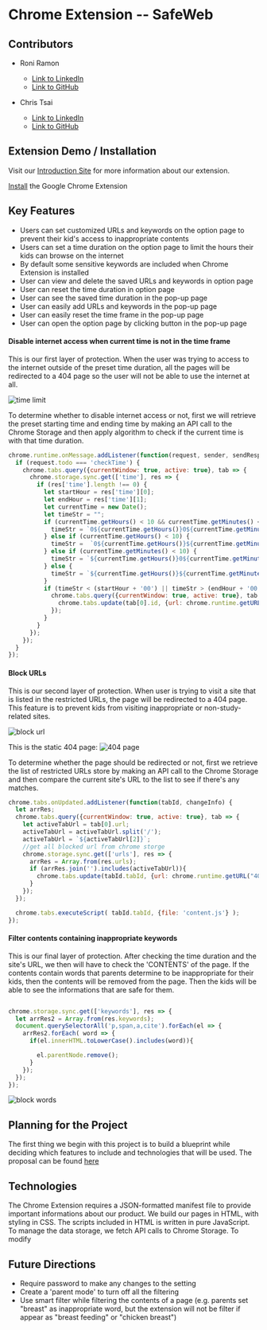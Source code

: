 # Chrome Extension -- SafeWeb
## Contributors
* Roni Ramon
  * [Link to LinkedIn](https://www.linkedin.com/in/roni-ramon-69531410a/)
  * [Link to GitHub](https://github.com/roniRamon)

* Chris Tsai
  * [Link to LinkedIn](https://www.linkedin.com/in/cheng-tsai-09bb63132/)
  * [Link to GitHub](https://github.com/tsai810417)

## Extension Demo / Installation
Visit our [Introduction Site](https://chrome.google.com/webstore/detail/safeweb/mmdbmgmnnjmlbhenkioliaebeaagjaie?hl=en-US&gl=US&authuser=0) for more information about our extension.

[Install](https://chrome.google.com/webstore/detail/safeweb/mmdbmgmnnjmlbhenkioliaebeaagjaie) the Google Chrome Extension

## Key Features
* Users can set customized URLs and keywords on the option page to prevent their kid's access to inappropriate contents
* Users can set a time duration on the option page to limit the hours their kids can browse on the internet
* By default some sensitive keywords are included when Chrome Extension is installed
* User can view and delete the saved URLs and keywords in option page
* User can reset the time duration in option page
* User can see the saved time duration in the pop-up page
* User can easily add URLs and keywords in the pop-up page
* User can easily reset the time frame in the pop-up page
* User can open the option page by clicking button in the pop-up page

#### Disable internet access when current time is not in the time frame
This is our first layer of protection. When the user was trying to access to the internet outside of the preset time duration, all the pages will be redirected to a 404 page so the user will not be able to use the internet at all.

![time limit](#)

To determine whether to disable internet access or not, first we will retrieve the preset starting time and ending time by making an API call to the Chrome Storage and then apply algorithm to check if the current time is with that time duration.

```javascript
chrome.runtime.onMessage.addListener(function(request, sender, sendResponse){
  if (request.todo === 'checkTime') {
    chrome.tabs.query({currentWindow: true, active: true}, tab => {
      chrome.storage.sync.get(['time'], res => {
        if (res['time'].length !== 0) {
          let startHour = res['time'][0];
          let endHour = res['time'][1];
          let currentTime = new Date();
          let timeStr = "";
          if (currentTime.getHours() < 10 && currentTime.getMinutes() < 10) {
            timeStr = `0${currentTime.getHours()}0${currentTime.getMinutes()}`;
          } else if (currentTime.getHours() < 10) {
            timeStr =  `0${currentTime.getHours()}${currentTime.getMinutes()}`;
          } else if (currentTime.getMinutes() < 10) {
            timeStr = `${currentTime.getHours()}0${currentTime.getMinutes()}`;
          } else {
            timeStr = `${currentTime.getHours()}${currentTime.getMinutes()}`;
          }
          if (timeStr < (startHour + '00') || timeStr > (endHour + '00')){
            chrome.tabs.query({currentWindow: true, active: true}, tab => {
              chrome.tabs.update(tab[0].id, {url: chrome.runtime.getURL("404.html") });
            });
          }
        }
      });
    });
  }
});

```

#### Block URLs
This is our second layer of protection. When user is trying to visit a site that is listed in the restricted URLs, the page will be redirected to a 404 page. This feature is to prevent kids from visiting inappropriate or non-study-related sites.

![block url](https://github.com/tsai810417/safeWeb/blob/master/images/block_url.gif?raw=true)

This is the static 404 page:
![404 page](https://raw.githubusercontent.com/tsai810417/safeWeb/master/images/block_web_pages.png)

To determine whether the page should be redirected or not, first we retrieve the list of restricted URLs store by making an API call to the Chrome Storage and then compare the current site's URL to the list to see if there's any matches.

```javascript
chrome.tabs.onUpdated.addListener(function(tabId, changeInfo) {
  let arrRes;
  chrome.tabs.query({currentWindow: true, active: true}, tab => {
    let activeTabUrl = tab[0].url;
    activeTabUrl = activeTabUrl.split('/');
    activeTabUrl = `${activeTabUrl[2]}`;
    //get all blocked url from chrome storge
    chrome.storage.sync.get(['urls'], res => {
      arrRes = Array.from(res.urls);
      if (arrRes.join('').includes(activeTabUrl)){
        chrome.tabs.update(tabId.tabId, {url: chrome.runtime.getURL("404.html") });
      }
    });
  });

  chrome.tabs.executeScript( tabId.tabId, {file: 'content.js'} );
});

```

#### Filter contents containing inappropriate keywords
This is our final layer of protection. After checking the time duration and the site's URL, we then will have to check the 'CONTENTS' of the page. If the contents contain words that parents determine to be inappropriate for their kids, then the contents will be removed from the page. Then the kids will be able to see the informations that are safe for them.

```javascript

chrome.storage.sync.get(['keywords'], res => {
  let arrRes2 = Array.from(res.keywords);
  document.querySelectorAll('p,span,a,cite').forEach(el => {
    arrRes2.forEach( word => {
      if(el.innerHTML.toLowerCase().includes(word)){

        el.parentNode.remove();
      }
    });
  });
});

```

![block words](https://github.com/tsai810417/safeWeb/blob/master/images/block_word.gif?raw=true)


## Planning for the Project
The first thing we begin with this project is to build a blueprint while deciding which features to include and technologies that will be used. The proposal can be found [here](https://github.com/tsai810417/safeWeb/blob/master/proposal.md)

## Technologies
The Chrome Extension requires a JSON-formatted manifest file to provide important informations about our product. We build our pages in HTML, with styling in CSS. The scripts included in HTML is written in pure JavaScript. To manage the data storage, we fetch API calls to Chrome Storage. To modify

## Future Directions
* Require password to make any changes to the setting
* Create a 'parent mode' to turn off all the filtering
* Use smart filter while filtering the contents of a page (e.g. parents set "breast" as inappropriate word, but the extension will not be filter if appear as "breast feeding" or "chicken breast")
